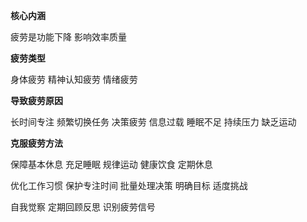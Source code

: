 
**核心内涵**

疲劳是功能下降
影响效率质量

**疲劳类型**

身体疲劳
精神认知疲劳
情绪疲劳

**导致疲劳原因**

长时间专注
频繁切换任务
决策疲劳
信息过载
睡眠不足
持续压力
缺乏运动

**克服疲劳方法**

保障基本休息
充足睡眠
规律运动
健康饮食
定期休息

优化工作习惯
保护专注时间
批量处理决策
明确目标
适度挑战

自我觉察
定期回顾反思
识别疲劳信号